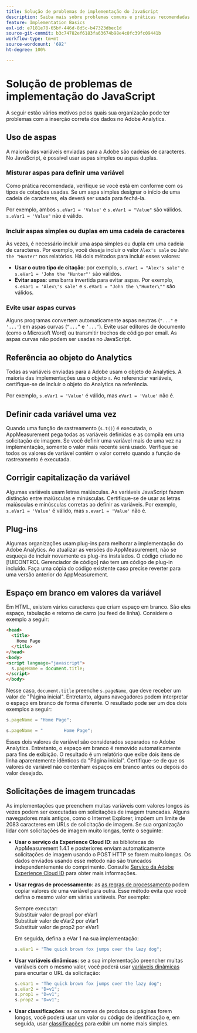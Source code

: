 ```yaml
---
title: Solução de problemas de implementação do JavaScript
description: Saiba mais sobre problemas comuns e práticas recomendadas para solucionar problemas da implementação do JavaScript.
feature: Implementation Basics
exl-id: e7181e78-65bf-446d-8d5c-b47323dbec1d
source-git-commit: b3c74782ef6183fa63674b98e4c0fc39fc09441b
workflow-type: tm+mt
source-wordcount: '692'
ht-degree: 100%

---
```


# Solução de problemas de implementação do JavaScript

A seguir estão vários motivos pelos quais sua organização pode ter problemas com a inserção correta dos dados no Adobe Analytics.

## Uso de aspas

A maioria das variáveis enviadas para a Adobe são cadeias de caracteres. No JavaScript, é possível usar aspas simples ou aspas duplas.

### Misturar aspas para definir uma variável

Como prática recomendada, verifique se você está em conforme com os tipos de cotações usadas. Se um aspa simples designar o início de uma cadeia de caracteres, ela deverá ser usada para fechá-la.

Por exemplo, ambos `s.eVar1 = 'Value'` e `s.eVar1 = "Value"` são válidos. `s.eVar1 = 'Value"` não é válido.

### Incluir aspas simples ou duplas em uma cadeia de caracteres

Às vezes, é necessário incluir uma aspa simples ou dupla em uma cadeia de caracteres. Por exemplo, você deseja incluir o valor `Alex's sale` ou `John the "Hunter"` nos relatórios. Há dois métodos para incluir esses valores:

* **Usar o outro tipo de citação**: por exemplo, `s.eVar1 = "Alex's sale"` e `s.eVar1 = 'John the "Hunter"'` são válidos.
* **Evitar aspas**: uma barra invertida para evitar aspas. Por exemplo, `s.eVar1 = 'Alex\'s sale'` e `s.eVar1 = "John the \"Hunter\""` são válidos.

### Evite usar aspas curvas

Alguns programas convertem automaticamente aspas neutras (`"..."` e `'...'`) em aspas curvas (`“...”` e `‘...’`). Evite usar editores de documento (como o Microsoft Word) ou transmitir trechos de código por email. As aspas curvas não podem ser usadas no JavaScript.

## Referência ao objeto do Analytics

Todas as variáveis enviadas para a Adobe usam o objeto do Analytics. A maioria das implementações usa o objeto `s`. Ao referenciar variáveis, certifique-se de incluir o objeto do Analytics na referência.

Por exemplo, `s.eVar1 = 'Value'` é válido, mas `eVar1 = 'Value'` não é.

## Definir cada variável uma vez

Quando uma função de rastreamento (`s.t()`) é executada, o AppMeasurement pega todas as variáveis definidas e as compila em uma solicitação de imagem. Se você definir uma variável mais de uma vez na implementação, somente o valor mais recente será usado. Verifique se todos os valores de variável contêm o valor correto quando a função de rastreamento é executada.

## Corrigir capitalização da variável

Algumas variáveis usam letras maiúsculas. As variáveis JavaScript fazem distinção entre maiúsculas e minúsculas. Certifique-se de usar as letras maiúsculas e minúsculas corretas ao definir as variáveis. Por exemplo, `s.eVar1 = 'Value'` é válido, mas `s.evar1 = 'Value'` não é.

## Plug-ins

Algumas organizações usam plug-ins para melhorar a implementação do Adobe Analytics. Ao atualizar as versões do AppMeasurement, não se esqueça de incluir novamente os plug-ins instalados. O código criado no [!UICONTROL Gerenciador de código] não tem um código de plug-in incluído. Faça uma cópia do código existente caso precise reverter para uma versão anterior do AppMeasurement.

## Espaço em branco em valores da variável

Em HTML, existem vários caracteres que criam espaço em branco. São eles espaço, tabulação e retorno de carro (ou feed de linha). Considere o exemplo a seguir:

```html
<head>
  <title>
    Home Page
  </title>
</head>
<body>
<script language="javascript">
  s.pageName = document.title;
</script>
</body>
```

Nesse caso, `document.title` preenche `s.pageName`, que deve receber um valor de &quot;Página inicial&quot;. Entretanto, alguns navegadores podem interpretar o espaço em branco de forma diferente. O resultado pode ser um dos dois exemplos a seguir:

```js
s.pageName = "Home Page";
```

```js
s.pageName = "        Home Page";
```

Esses dois valores de variável são considerados separados no Adobe Analytics. Entretanto, o espaço em branco é removido automaticamente para fins de exibição. O resultado é um relatório que exibe dois itens de linha aparentemente idênticos da &quot;Página inicial&quot;. Certifique-se de que os valores de variável não contenham espaços em branco antes ou depois do valor desejado.

## Solicitações de imagem truncadas

As implementações que preenchem muitas variáveis com valores longos às vezes podem ser executadas em solicitações de imagem truncadas. Alguns navegadores mais antigos, como o Internet Explorer, impõem um limite de 2083 caracteres em URLs de solicitação de imagem. Se sua organização lidar com solicitações de imagem muito longas, tente o seguinte:

* **Usar o serviço da Experience Cloud ID**: as bibliotecas do AppMeasurement 1.4.1 e posteriores enviam automaticamente solicitações de imagem usando o POST HTTP se forem muito longas. Os dados enviados usando esse método não são truncados independentemente do comprimento. Consulte [Serviço da Adobe Experience Cloud ID](https://experienceleague.adobe.com/docs/id-service/using/home.html?lang=pt-BR) para obter mais informações.
* **Usar regras de processamento**: as [as regras de processamento](/help/admin/admin/c-processing-rules/processing-rules.md) podem copiar valores de uma variável para outra. Esse método evita que você defina o mesmo valor em várias variáveis. Por exemplo:

   Sempre executar:<br>
Substituir valor de prop1 por eVar1<br> Substituir valor de eVar2 por eVar1<br> Substituir valor de prop2 por eVar1<br>

   Em seguida, defina a eVar 1 na sua implementação:

   ```js
   s.eVar1 = "The quick brown fox jumps over the lazy dog";
   ```

* **Usar variáveis dinâmicas**: se a sua implementação preencher muitas variáveis com o mesmo valor, você poderá usar [variáveis dinâmicas](/help/implement/vars/page-vars/dynamic-variables.md) para encurtar o URL da solicitação:

   ```js
   s.eVar1 = "The quick brown fox jumps over the lazy dog";
   s.eVar2 = "D=v1";
   s.prop1 = "D=v1";
   s.prop2 = "D=v1";
   ```

* **Usar classificações**: se os nomes de produtos ou páginas forem longos, você poderá usar um valor ou código de identificação e, em seguida, usar [classificações](/help/components/classifications/c-classifications.md) para exibir um nome mais simples.
